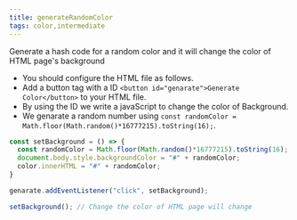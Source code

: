 ```yaml
---
title: generateRandomColor
tags: color,intermediate
---
```


Generate a hash code for a random color and it will change the color of HTML page's background
- You should configure the HTML file as follows.
- Add a button tag with a ID `<button id="genarate">Generate Color</button>` to your HTML file.
- By using the ID we write a javaScript to change the color of Background.
- We genarate a random number using `const randomColor = Math.floor(Math.random()*16777215).toString(16);`.

```js
const setBackground = () => {
  const randomColor = Math.floor(Math.random()*16777215).toString(16);
  document.body.style.backgroundColor = "#" + randomColor;
  color.innerHTML = "#" + randomColor;
}

genarate.addEventListener("click", setBackground);

```

```js
setBackground(); // Change the color of HTML page will change
```